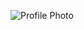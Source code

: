 ![Profile Photo](https://media-exp1.licdn.com/dms/image/C4E03AQH0JEOtz42HwA/profile-displayphoto-shrink_200_200/0/1622139410498?e=1634774400&v=beta&t=Q0ZmnhNBZyObDE00V7lIcD2EfaR87FE2nwOjd1gCV-4)
